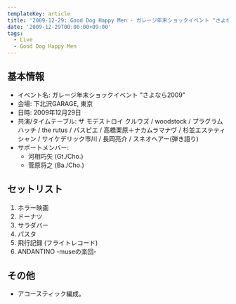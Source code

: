 ```yaml
---
templateKey: article
title: '2009-12-29: Good Dog Happy Men - ガレージ年末ショックイベント "さよなら2009" at 下北沢GARAGE'
date: '2009-12-29T00:00:00+09:00'
tags:
  - Live
  - Good Dog Happy Men
---
```

## 基本情報

* イベント名: ガレージ年末ショックイベント "さよなら2009"
* 会場: 下北沢GARAGE, 東京
* 日時: 2009年12月29日
* 共演/タイムテーブル: ザ モデストロイ クルウズ / woodstock / プラグラムハッチ / the rutus / パスピエ / 高橋栗原＋ナカムラマナヴ / 杉並エステティシャン / サイケデリック市川 / 長岡亮介 / スネオヘアー(弾き語り)
* サポートメンバー:
  * 河相巧矢 (Gt./Cho.)
  * 菅原将之 (Ba./Cho.)

## セットリスト

1. ホラー映画
1. ドーナツ
1. サラダバー
1. パスタ
1. 飛行記録 (フライトレコード)
1. ANDANTINO -museの楽団-

## その他

* アコースティック編成。
